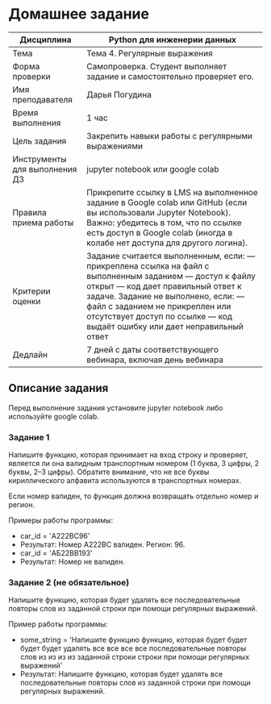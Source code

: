 # Домашнее задание

| Дисциплина | Python для инженерии данных | 
|---|---|
| Тема | Тема 4. Регулярные выражения | 
| Форма проверки | Самопроверка. Студент выполняет задание и самостоятельно проверяет его. | 
| Имя преподавателя | Дарья Погудина | 
| Время выполнения | 1 час | 
| Цель задания | Закрепить навыки работы с регулярными выражениями | 
| Инструменты для выполнения ДЗ | jupyter notebook или google colab | 
| Правила приема работы | Прикрепите ссылку в LMS на выполненное задание в Google colab или GitHub (если вы использовали Jupyter Notebook). Важно: убедитесь в том, что по ссылке есть доступ в Google colab (иногда в колабе нет доступа для другого логина). | 
| Критерии оценки | Задание считается выполненным, если: — прикреплена ссылка на файл с выполненным заданием — доступ к файлу открыт — код дает правильный ответ к задаче. Задание не выполнено, если: — файл с заданием не прикреплен или отсутствует доступ по ссылке — код выдаёт ошибку или дает неправильный ответ | 
| Дедлайн | 7 дней с даты соответствующего вебинара, включая день вебинара | 

## Описание задания

Перед выполнение задания установите jupyter notebook либо используйте google colab.

### Задание 1

Напишите функцию, которая принимает на вход строку и проверяет, является ли она валидным транспортным номером (1 буква, 3 цифры, 2 буквы, 2–3 цифры). Обратите внимание, что не все буквы кириллического алфавита используются в транспортных номерах.

Если номер валиден, то функция должна возвращать отдельно номер и регион.

Примеры работы программы:

- car_id = 'А222BС96'
- Результат: Номер А222BС валиден. Регион: 96.
- car_id = 'АБ22ВВ193'
- Результат: Номер не валиден.


### Задание 2 (не обязательное)

Напишите функцию, которая будет удалять все последовательные повторы слов из заданной строки при помощи регулярных выражений.

Пример работы программы:

- some_string = 'Напишите функцию функцию, которая будет будет будет будет удалять все все все все последовательные повторы слов из из из из заданной строки строки при помощи регулярных выражений'
- Результат: Напишите функцию, которая будет удалять все последовательные повторы слов из заданной строки при помощи регулярных выражений.

